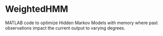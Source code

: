 # WeightedHMM
MATLAB code to optimize Hidden Markov Models with memory where past observations impact the current output to varying degrees.
